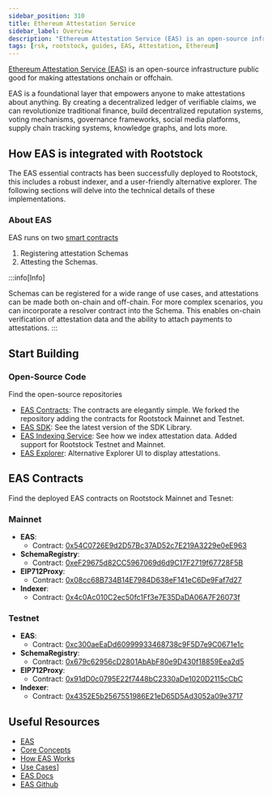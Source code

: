 ```yaml
---
sidebar_position: 310
title: Ethereum Attestation Service
sidebar_label: Overview
description: "Ethereum Attestation Service (EAS) is an open-source infrastructure public good for making attestations onchain or offchain. Learn how to use it on Rootstock."
tags: [rsk, rootstock, guides, EAS, Attestation, Ethereum]
---
```


[Ethereum Attestation Service (EAS)](https://attest.org/) is an open-source infrastructure public good for making attestations onchain or offchain.

EAS is a foundational layer that empowers anyone to make attestations about anything. By creating a decentralized ledger of verifiable claims, we can revolutionize traditional finance, build decentralized reputation systems, voting mechanisms, governance frameworks, social media platforms, supply chain tracking systems, knowledge graphs, and lots more.

## How EAS is integrated with Rootstock

The EAS essential contracts has been successfully deployed to Rootstock, this includes a robust indexer, and a user-friendly alternative explorer. The following sections will delve into the technical details of these implementations.

### About EAS

EAS runs on two [smart contracts](https://docs.attest.org/docs/core--concepts/how-eas-works)
1. Registering attestation Schemas 
2. Attesting the Schemas. 

:::info[Info]

Schemas can be registered for a wide range of use cases, and attestations can be made both on-chain and off-chain. For more complex scenarios, you can incorporate a resolver contract into the Schema. This enables on-chain verification of attestation data and the ability to attach payments to attestations.
:::

## Start Building

### Open-Source Code

Find the open-source repositories

- [EAS Contracts](https://github.com/rsksmart/eas-contracts): The contracts are elegantly simple. We forked the repository adding the contracts for Rootstock Mainnet and Testnet.
- [EAS SDK](https://github.com/ethereum-attestation-service/eas-sdk): See the latest version of the SDK Library.
- [EAS Indexing Service](https://github.com/rsksmart/eas-indexing-service): See how we index attestation data. Added support for Rootstock Testnet and Mainnet.
- [EAS Explorer](https://github.com/rsksmart/EAS-devtool): Alternative Explorer UI to display attestations.

## EAS Contracts

Find the deployed EAS contracts on Rootstock Mainnet and Tesnet:

### Mainnet

* **EAS**:
  * Contract: [0x54C0726E9d2D57Bc37AD52c7E219A3229e0eE963](https://explorer.rootstock.io/address/0x54c0726e9d2d57bc37ad52c7e219a3229e0ee963)  
* **SchemaRegistry**:
  * Contract: [0xeF29675d82CC5967069d6d9C17F2719f67728F5B](https://explorer.rootstock.io/address/0xeF29675d82CC5967069d6d9C17F2719f67728F5B)
* **EIP712Proxy**:
  * Contract: [0x08cc68B734B14E7984D638eF141eC6De9Faf7d27](https://explorer.rootstock.io/address/0x08cc68B734B14E7984D638eF141eC6De9Faf7d27)
* **Indexer**:
  * Contract: [0x4c0Ac010C2ec50fc1Ff3e7E35DaDA06A7F26073f](https://explorer.rootstock.io/address/0x4c0Ac010C2ec50fc1Ff3e7E35DaDA06A7F26073f)

### Testnet

* **EAS**:
  * Contract: [0xc300aeEaDd60999933468738c9F5D7e9C0671e1c](https://explorer.testnet.rootstock.io/0xc300aeEaDd60999933468738c9F5D7e9C0671e1c)
* **SchemaRegistry**:
  * Contract: [0x679c62956cD2801AbAbF80e9D430f18859Eea2d5](https://explorer.testnet.rootstock.io/0x679c62956cD2801AbAbF80e9D430f18859Eea2d5)
* **EIP712Proxy**:
  * Contract: [0x91dD0c0795E22f7448bC2330aDe1020D2115cCbC](https://explorer.testnet.rootstock.io/0x91dD0c0795E22f7448bC2330aDe1020D2115cCbC)
* **Indexer**:
  * Contract: [0x4352E5b2567551986E21eD65D5Ad3052a09e3717](https://explorer.testnet.rootstock.io/address/0x4352E5b2567551986E21eD65D5Ad3052a09e3717)


## Useful Resources
- [EAS](https://attest.org/)
- [Core Concepts](https://docs.attest.org/docs/category/core-concepts)
- [How EAS Works](https://docs.attest.org/docs/core--concepts/how-eas-works)
- [Use Cases](https://docs.attest.org/docs/quick--start/use-cases-overview)]
- [EAS Docs](https://docs.attest.org/docs/welcome)
- [EAS Github](https://github.com/ethereum-attestation-service)